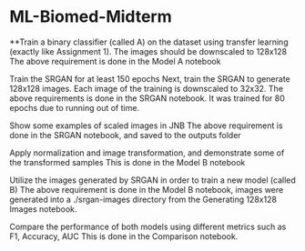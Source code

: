 # ML-Biomed-Midterm

**Train a binary classifier (called A) on the dataset using transfer learning (exactly like Assignment 1). The images should be downscaled to 128x128
The above requirement is done in the Model A notebook

Train the SRGAN for at least 150 epochs
Next, train the SRGAN to generate 128x128 images. Each image of the training is downscaled to 32x32.
The above requirements is done in the SRGAN notebook. It was trained for 80 epochs due to running out of time.

Show some examples of scaled images in JNB
The above requirement is done in the SRGAN notebook, and saved to the outputs folder

Apply normalization and image transformation, and demonstrate some of the transformed samples
This is done in the Model B notebook

Utilize the images generated by SRGAN in order to train a new model (called B)
The above requirement is done in the Model B notebook, images were generated into a ./srgan-images directory from the Generating 128x128 Images notebook.

Compare the performance of both models using different metrics such as F1, Accuracy, AUC
This is done in the Comparison notebook.

